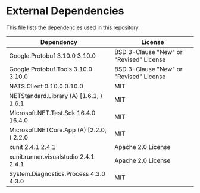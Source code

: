 # External Dependencies

This file lists the dependencies used in this repository.

| Dependency | License |
|-|-|
| Google.Protobuf 3.10.0 3.10.0 | BSD 3-Clause "New" or "Revised" License |
| Google.Protobuf.Tools 3.10.0 3.10.0 | BSD 3-Clause "New" or "Revised" License |
| NATS.Client 0.10.0 0.10.0 | MIT |
| NETStandard.Library  (A)  [1.6.1, )  1.6.1 | MIT |
| Microsoft.NET.Test.Sdk 16.4.0 16.4.0 | MIT |
| Microsoft.NETCore.App  (A)  [2.2.0, )  2.2.0 | MIT |
| xunit  2.4.1  2.4.1 | Apache 2.0 License |
| xunit.runner.visualstudio  2.4.1  2.4.1 | Apache 2.0 License |
| System.Diagnostics.Process  4.3.0  4.3.0 | MIT |
